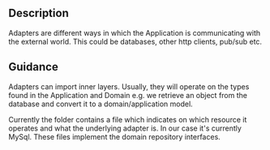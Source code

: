 ## Description

Adapters are different ways in which the Application is communicating with the external world. This could be databases, other http clients, pub/sub etc.

## Guidance

Adapters can import inner layers. Usually, they will operate on the types found in the Application and Domain e.g. we retrieve an object from the database and convert it to a domain/application model.

Currently the folder contains a file which indicates on which resource it operates and what the underlying adapter is. In our case it's currently MySql. These files implement the domain repository interfaces.
